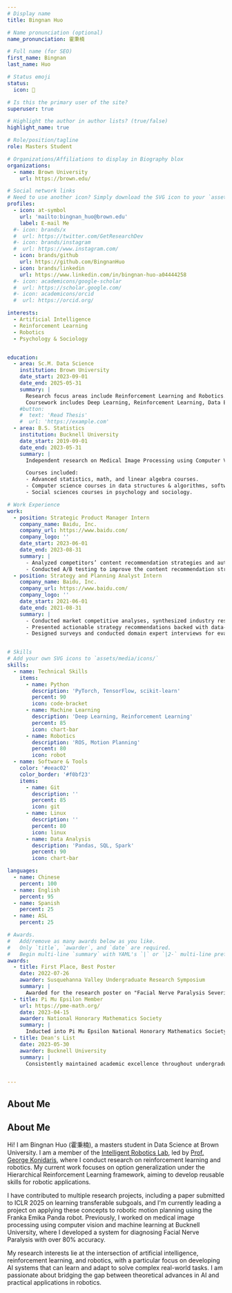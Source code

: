 ```yaml
---
# Display name
title: Bingnan Huo

# Name pronunciation (optional)
name_pronunciation: 霍秉楠

# Full name (for SEO)
first_name: Bingnan
last_name: Huo

# Status emoji
status:
  icon: 🤖

# Is this the primary user of the site?
superuser: true

# Highlight the author in author lists? (true/false)
highlight_name: true

# Role/position/tagline
role: Masters Student

# Organizations/Affiliations to display in Biography blox
organizations:
  - name: Brown University
    url: https://brown.edu/

# Social network links
# Need to use another icon? Simply download the SVG icon to your `assets/media/icons/` folder.
profiles:
  - icon: at-symbol
    url: 'mailto:bingnan_huo@brown.edu'
    label: E-mail Me
  #- icon: brands/x
  #  url: https://twitter.com/GetResearchDev
  #- icon: brands/instagram
  #  url: https://www.instagram.com/
  - icon: brands/github
    url: https://github.com/BingnanHuo
  - icon: brands/linkedin
    url: https://www.linkedin.com/in/bingnan-huo-a04444258
  #- icon: academicons/google-scholar
  #  url: https://scholar.google.com/
  #- icon: academicons/orcid
  #  url: https://orcid.org/

interests:
  - Artificial Intelligence
  - Reinforcement Learning
  - Robotics
  - Psychology & Sociology


education:
  - area: Sc.M. Data Science
    institution: Brown University
    date_start: 2023-09-01
    date_end: 2025-05-31
    summary: |
      Research focus areas include Reinforcement Learning and Robotics.
      Coursework includes Deep Learning, Reinforcement Learning, Data Engineering, and Computational Probability.
    #button:
    #  text: 'Read Thesis'
    #  url: 'https://example.com'
  - area: B.S. Statistics
    institution: Bucknell University
    date_start: 2019-09-01
    date_end: 2023-05-31
    summary: |
      Independent research on Medical Image Processing using Computer Vision and Machine Learning.

      Courses included:
      - Advanced statistics, math, and linear algebra courses.
      - Computer science courses in data structures & algorithms, software engineering, and image processing.
      - Social sciences courses in psychology and sociology.

# Work Experience
work:
  - position: Strategic Product Manager Intern
    company_name: Baidu, Inc.
    company_url: https://www.baidu.com/
    company_logo: ''
    date_start: 2023-06-01
    date_end: 2023-08-31
    summary: |
      - Analyzed competitors’ content recommendation strategies and authored product requirement documents and feature specifications.
      - Conducted A/B testing to improve the content recommendation strategy of the Baidu Mobile APP.
  - position: Strategy and Planning Analyst Intern
    company_name: Baidu, Inc.
    company_url: https://www.baidu.com/
    company_logo: ''
    date_start: 2021-06-01
    date_end: 2021-08-31
    summary: |
      - Conducted market competitive analyses, synthesized industry research reports, and analyzed competitor financial reports.
      - Presented actionable strategy recommendations backed with data-driven insights and visualizations to the leadership team.
      - Designed surveys and conducted domain expert interviews for evaluating market opportunities and risks.


# Skills
# Add your own SVG icons to `assets/media/icons/`
skills:
  - name: Technical Skills
    items:
      - name: Python
        description: 'PyTorch, TensorFlow, scikit-learn'
        percent: 90
        icon: code-bracket
      - name: Machine Learning
        description: 'Deep Learning, Reinforcement Learning'
        percent: 85
        icon: chart-bar
      - name: Robotics
        description: 'ROS, Motion Planning'
        percent: 80
        icon: robot
  - name: Software & Tools
    color: '#eeac02'
    color_border: '#f0bf23'
    items:
      - name: Git
        description: ''
        percent: 85
        icon: git
      - name: Linux
        description: ''
        percent: 80
        icon: linux
      - name: Data Analysis
        description: 'Pandas, SQL, Spark'
        percent: 90
        icon: chart-bar

languages:
  - name: Chinese
    percent: 100
  - name: English
    percent: 95
  - name: Spanish
    percent: 25
  - name: ASL
    percent: 25

# Awards.
#   Add/remove as many awards below as you like.
#   Only `title`, `awarder`, and `date` are required.
#   Begin multi-line `summary` with YAML's `|` or `|2-` multi-line prefix and indent 2 spaces below.
awards:
  - title: First Place, Best Poster
    date: 2022-07-26
    awarder: Susquehanna Valley Undergraduate Research Symposium
    summary: |
      Awarded for the research poster on "Facial Nerve Paralysis Severity Grading by Computer Vision and Machine Learning"
  - title: Pi Mu Epsilon Member
    url: https://pme-math.org/
    date: 2023-04-15
    awarder: National Honorary Mathematics Society
    summary: |
      Inducted into Pi Mu Epsilon National Honorary Mathematics Society for excellence in mathematics
  - title: Dean's List
    date: 2023-05-30
    awarder: Bucknell University
    summary: |
      Consistently maintained academic excellence throughout undergraduate studies


---
```


## About Me

## About Me

Hi! I am Bingnan Huo (霍秉楠), a masters student in Data Science at Brown University. I am a member of the [Intelligent Robotics Lab](http://irl.cs.brown.edu/), led by [Prof. George Konidaris](https://cs.brown.edu/people/gdk/), where I conduct research on reinforcement learning and robotics. My current work focuses on option generalization under the Hierarchical Reinforcement Learning framework, aiming to develop reusable skills for robotic applications.

I have contributed to multiple research projects, including a paper submitted to ICLR 2025 on learning transferable subgoals, and I'm currently leading a project on applying these concepts to robotic motion planning using the Franka Emika Panda robot. Previously, I worked on medical image processing using computer vision and machine learning at Bucknell University, where I developed a system for diagnosing Facial Nerve Paralysis with over 80% accuracy.

My research interests lie at the intersection of artificial intelligence, reinforcement learning, and robotics, with a particular focus on developing AI systems that can learn and adapt to solve complex real-world tasks. I am passionate about bridging the gap between theoretical advances in AI and practical applications in robotics.